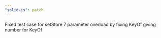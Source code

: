 ```yaml
---
"solid-js": patch
---
```


Fixed test case for setStore 7 parameter overload by fixing KeyOf giving number for KeyOf<never>
